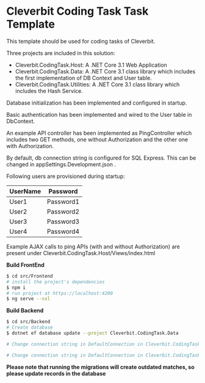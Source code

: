 # Cleverbit Coding Task Task Template

This template should be used for coding tasks of Cleverbit.

Three projects are included in this solution:
- Cleverbit.CodingTask.Host: A .NET Core 3.1 Web Application
- Cleverbit.CodingTask.Data: A .NET Core 3.1 class library which includes the first implementation of DB Context and User table.
- Cleverbit.CodingTask.Utilities: A .NET Core 3.1 class library which includes the Hash Service.

Database initialization has been implemented and configured in startup.

Basic authentication has been implemented and wired to the User table in DbContext.

An example API controller has been implemented as PingController which includes two GET methods, one without Authorization and the other one with Authorization.

By default, db connection string is configured for SQL Express. This can be changed in appSettings.Development.json .

Following users are provisioned during startup:

|UserName|Password|
|-|-|
|User1|Password1|
|User2|Password2|
|User3|Password3|
|User4|Password4|

Example AJAX calls to ping APIs (with and without Authorization) are present under Cleverbit.CodingTask.Host/Views/index.html

**Build FrontEnd**
```bash
$ cd src/Frontend
# install the project's dependencies
$ npm i
# run project at https://localhost:4200
$ ng serve --ssl
```
**Build Backend**
```bash
$ cd src/Backend
# Create database
$ dotnet ef database update --project Cleverbit.CodingTask.Data

# Change connection string in DefaultConnection in Cleverbit.CodingTask.Data/appsettings

# Change connection string in DefaultConnection in Cleverbit.CodingTask.Host/appsettings.Development
```

**Please note that running the migrations will create outdated matches, so please update records in the database**